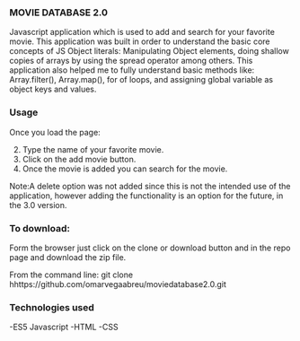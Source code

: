 ### MOVIE DATABASE 2.0

Javascript application which is used to add and search for your favorite movie. This application was built in order to understand the basic core concepts of JS Object literals: Manipulating Object elements, doing shallow copies of arrays by using the spread operator among others. This application also helped me to fully understand basic methods like: Array.filter(), Array.map(), for of loops, and assigning global variable as object keys and values.

### Usage

Once you load the page:

2. Type the name of your favorite movie.
1. Click on the add movie button.
1. Once the movie is added you can search for the movie.

Note:A delete option was not added since this is not the intended use of the application, however adding the functionality is an option for the future, in the 3.0 version.

### To download:

Form the browser just click on the clone or download button and in the repo page and download the zip file.

From the command line: git clone hhttps://github.com/omarvegaabreu/moviedatabase2.0.git

### Technologies used

-ES5 Javascript
-HTML
-CSS
